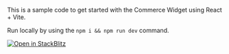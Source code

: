 This is a sample code to get started with the Commerce Widget using React + Vite.

Run locally by using the `npm i && npm run dev` command.

[![Open in StackBlitz](https://developer.stackblitz.com/img/open_in_stackblitz.svg)](https://stackblitz.com/github/immutable/ts-immutable-sdk/tree/main/examples/checkout-widget/basic-react)
